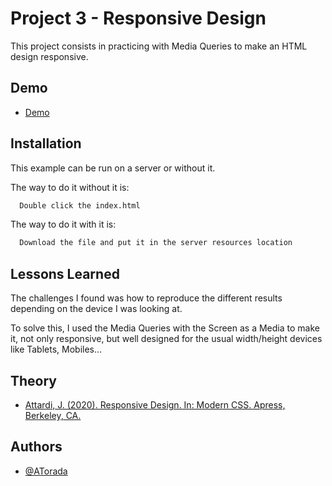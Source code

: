 
# Project 3 - Responsive Design

This project consists in practicing with Media Queries to make an HTML design responsive.


## Demo

- [Demo](https://atorada.github.io/DIW_P3_Responsive_Design/)


## Installation

This example can be run on a server or without it.

The way to do it without it is:

```bash
  Double click the index.html
```

The way to do it with it is:

```bash
  Download the file and put it in the server resources location
```
## Lessons Learned

The challenges I found was how to reproduce the different results depending on the device I was looking at.

To solve this, I used the Media Queries with the Screen as a Media to make it, not only responsive, but well designed for the usual width/height devices like Tablets, Mobiles...
## Theory

 - [Attardi, J. (2020). Responsive Design. In: Modern CSS. Apress, Berkeley, CA.](https://doi.org/10.1007/978-1-4842-6294-8_11)

## Authors

- [@ATorada](https://www.github.com/ATorada)

